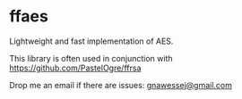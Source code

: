 # ffaes
Lightweight and fast implementation of AES.

This library is often used in conjunction with https://github.com/PastelOgre/ffrsa

Drop me an email if there are issues: gnawessej@gmail.com
